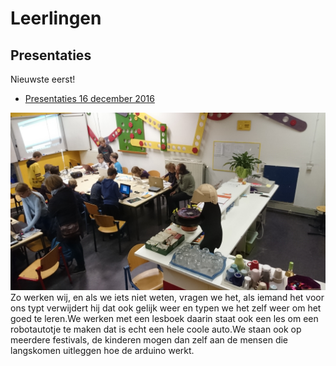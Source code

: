 # Leerlingen

## Presentaties

Nieuwste eerst!

 * [Presentaties 16 december 2016](Presentatie20161216/README.md)

![foto](DSC_0044.JPG)
Zo werken wij, en als we iets niet weten, vragen we het, als iemand het voor ons typt verwijdert hij dat ook gelijk weer en typen we het zelf weer om het goed te leren.We werken met een lesboek daarin staat ook een les om een robotautotje te maken dat is echt een hele coole auto.We staan ook op meerdere festivals, de kinderen mogen dan zelf aan de mensen die langskomen uitleggen hoe de  arduino werkt.


